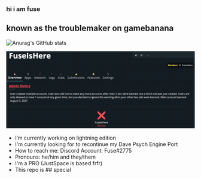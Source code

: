 ### hi i am fuse

## known as the troublemaker on gamebanana

![Anurag's GitHub stats](https://github-readme-stats.vercel.app/api?username=FuseIsHere813&show_icons=true&theme=radical)

![Ganryu BAD!](trash.png)

- I’m currently working on lightning edition
- I'm currently looking for to recontinue my Dave Psych Engine Port
- How to reach me: Discord Account: Fuse#2775
- Pronouns: he/him and they/them
- I'm a PRO (JustSpace is based frfr)
- This repo is ## special
